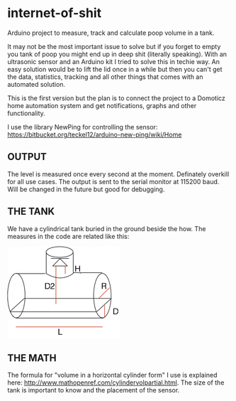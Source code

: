 # internet-of-shit
Arduino project to measure, track and calculate poop volume in a tank.

It may not be the most important issue to solve but if you forget to empty you tank of poop you might end up in deep shit (literally speaking). With an ultrasonic sensor and an Arduino kit I tried to solve this in techie way. An easy solution would be to lift the lid once in a while but then you can't get the data, statistics, tracking and all other things that comes with an automated solution.

This is the first version but the plan is to connect the project to a Domoticz home automation system and get notifications, graphs and other functionality.

I use the library NewPing for controlling the sensor: https://bitbucket.org/teckel12/arduino-new-ping/wiki/Home 

OUTPUT
------
The level is measured once every second at the moment. Definately overkill for all use cases. The output is sent to the serial monitor at 115200 baud. Will be changed in the future but good for debugging.

THE TANK
--------
We have a cylindrical tank buried in the ground beside the how. The measures in the code are related like this:

![alt tag](tank.png)

THE MATH
--------
The formula for "volume in a horizontal cylinder form" I use is explained here: http://www.mathopenref.com/cylindervolpartial.html. The size of the tank is important to know and the placement of the sensor.


